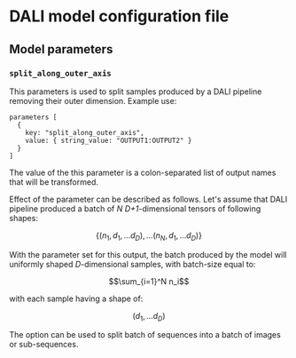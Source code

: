 # DALI model configuration file

## Model parameters

### `split_along_outer_axis`
This parameters is used to split samples produced by a DALI pipeline removing their outer dimension.
Example use:
```pbtxt
parameters [
  {
    key: "split_along_outer_axis",
    value: { string_value: "OUTPUT1:OUTPUT2" }
  }
]
```
The value of the this parameter is a colon-separated list of output names that will be transformed.

Effect of the parameter can be described as follows. Let's assume that DALI pipeline produced a batch of _N_ _D+1_-dimensional tensors of following shapes:

$$\{(n_1, d_1, ... d_D), ... (n_N, d_1, ... d_D)\}$$

With the parameter set for this output, the batch produced by the model will uniformly shaped  _D_-dimensional samples, with batch-size equal to:

$$\sum_{i=1}^N n_i$$

with each sample having a shape of:

$$(d_1, ... d_D)$$

The option can be used to split batch of sequences into a batch of images or sub-sequences. 
